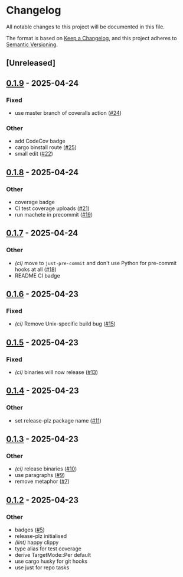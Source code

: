# Changelog

All notable changes to this project will be documented in this file.

The format is based on [Keep a Changelog](https://keepachangelog.com/en/1.0.0/),
and this project adheres to [Semantic Versioning](https://semver.org/spec/v2.0.0.html).

## [Unreleased]

## [0.1.9](https://github.com/lmmx/isotarp/compare/v0.1.8...v0.1.9) - 2025-04-24

### Fixed

- use master branch of coveralls action ([#24](https://github.com/lmmx/isotarp/pull/24))

### Other

- add CodeCov badge
- cargo binstall route ([#25](https://github.com/lmmx/isotarp/pull/25))
- small edit ([#22](https://github.com/lmmx/isotarp/pull/22))

## [0.1.8](https://github.com/lmmx/isotarp/compare/v0.1.7...v0.1.8) - 2025-04-24

### Other

- coverage badge
- CI test coverage uploads ([#21](https://github.com/lmmx/isotarp/pull/21))
- run machete in precommit ([#19](https://github.com/lmmx/isotarp/pull/19))

## [0.1.7](https://github.com/lmmx/isotarp/compare/v0.1.6...v0.1.7) - 2025-04-24

### Other

- *(ci)* move to `just-pre-commit` and don't use Python for pre-commit hooks at all ([#18](https://github.com/lmmx/isotarp/pull/18))
- README CI badge

## [0.1.6](https://github.com/lmmx/isotarp/compare/v0.1.5...v0.1.6) - 2025-04-23

### Fixed

- *(ci)* Remove Unix-specific build bug ([#15](https://github.com/lmmx/isotarp/pull/15))

## [0.1.5](https://github.com/lmmx/isotarp/compare/v0.1.4...v0.1.5) - 2025-04-23

### Fixed

- *(ci)* binaries will now release ([#13](https://github.com/lmmx/isotarp/pull/13))

## [0.1.4](https://github.com/lmmx/isotarp/compare/v0.1.3...v0.1.4) - 2025-04-23

### Other

- set release-plz package name ([#11](https://github.com/lmmx/isotarp/pull/11))

## [0.1.3](https://github.com/lmmx/isotarp/compare/v0.1.2...v0.1.3) - 2025-04-23

### Other

- *(ci)* release binaries ([#10](https://github.com/lmmx/isotarp/pull/10))
- use paragraphs ([#9](https://github.com/lmmx/isotarp/pull/9))
- remove metaphor ([#7](https://github.com/lmmx/isotarp/pull/7))

## [0.1.2](https://github.com/lmmx/isotarp/compare/v0.1.1...v0.1.2) - 2025-04-23

### Other

- badges ([#5](https://github.com/lmmx/isotarp/pull/5))
- release-plz initialised
- *(lint)* happy clippy
- type alias for test coverage
- derive TargetMode::Per default
- use cargo husky for git hooks
- use just for repo tasks
